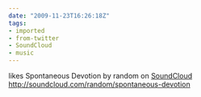 ```yaml
---
date: "2009-11-23T16:26:18Z"
tags:
- imported
- from-twitter
- SoundCloud
- music
---
```

likes Spontaneous Devotion by random on [SoundCloud](/tags/SoundCloud) http://soundcloud.com/random/spontaneous-devotion
